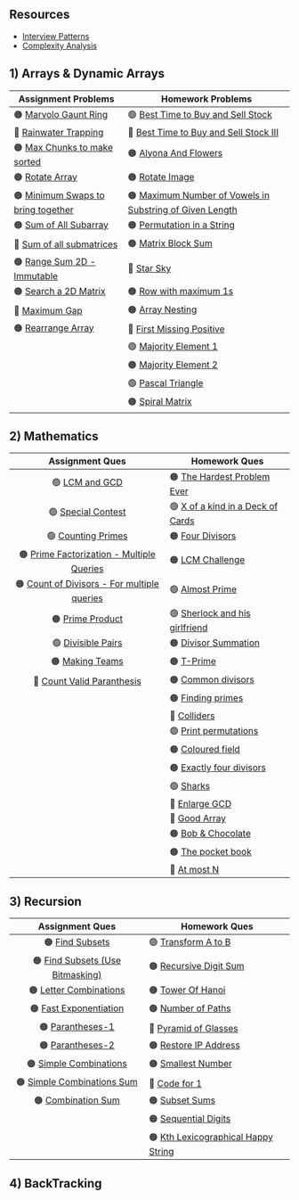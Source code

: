 <!-- Please don't remove this: Grab your social icons from https://github.com/carlsednaoui/gitsocial -->
## Resources

- [Interview Patterns](https://hackernoon.com/14-patterns-to-ace-any-coding-interview-question-c5bb3357f6ed)
- [Complexity Analysis](https://www.bigocheatsheet.com/)

## 1) Arrays & Dynamic Arrays

| Assignment Problems                                                                                                                                                  | Homework Problems                                                                                                                                 |
| -------------------------------------------------------------------------------------------------------------------------------------------------------------------- | ------------------------------------------------------------------------------------------------------------------------------------------------- |
| 🟠 [Marvolo Gaunt Ring](https://codeforces.com/problemset/problem/855/B)                                                                                              | 🟢 [Best Time to Buy and Sell Stock](https://leetcode.com/problems/best-time-to-buy-and-sell-stock/)                                               |
| 🔴 [Rainwater Trapping](https://leetcode.com/problems/trapping-rain-water/)                                                                                           | 🔴 [Best Time to Buy and Sell Stock III](https://leetcode.com/problems/best-time-to-buy-and-sell-stock-iii/)                                       |
| 🟠 [Max Chunks to make sorted](https://leetcode.com/problems/max-chunks-to-make-sorted/)                                                                              | 🟠 [Alyona And Flowers](https://codeforces.com/problemset/problem/740/B)                                                                           |
| 🟠 [Rotate Array](https://leetcode.com/problems/rotate-array/)                                                                                                        | 🟠 [Rotate Image](https://leetcode.com/problems/rotate-image/)                                                                                     |
| 🟠 [Minimum Swaps to bring together](https://practice.geeksforgeeks.org/problems/minimum-swaps-required-to-bring-all-elements-less-than-or-equal-to-k-together4847/1) | 🟠 [Maximum Number of Vowels in Substring of Given Length](https://leetcode.com/problems/maximum-number-of-vowels-in-a-substring-of-given-length/) |
| 🟠 [Sum of All Subarray](https://practice.geeksforgeeks.org/problems/sum-of-subarrays2229/1)                                                                          | 🟠 [Permutation in a String](https://leetcode.com/problems/permutation-in-string/)                                                                 |
| 🔴 [Sum of all submatrices](https://www.geeksforgeeks.org/sum-of-all-submatrices-of-a-given-matrix/)                                                                  | 🟠 [Matrix Block Sum](https://leetcode.com/problems/matrix-block-sum/)                                                                             |
| 🟠 [Range Sum 2D - Immutable](https://leetcode.com/problems/range-sum-query-2d-immutable/)                                                                            | 🔴 [Star Sky](https://codeforces.com/problemset/problem/835/C)                                                                                     |
| 🟠 [Search a 2D Matrix](https://leetcode.com/problems/search-a-2d-matrix-ii/)                                                                                         | 🟠 [Row with maximum 1s](https://practice.geeksforgeeks.org/problems/row-with-max-1s0023/1)                                                        |
| 🔴 [Maximum Gap](https://leetcode.com/problems/maximum-gap/)                                                                                                          | 🟠 [Array Nesting](https://leetcode.com/problems/array-nesting/)                                                                                   |
| 🟠 [Rearrange Array](https://www.geeksforgeeks.org/rearrange-array-arrj-becomes-arri-j/)                                                                              | 🔴 [First Missing Positive](https://leetcode.com/problems/first-missing-positive/)                                                                 |
|                                                                                                                                                                      | 🟢  [Majority Element 1](https://leetcode.com/problems/majority-element/)                                                                          |
|                                                                                                                                                                      | 🟠 [Majority Element 2](https://leetcode.com/problems/majority-element-ii/)                                                                        |
|                                                                                                                                                                      | 🟢  [Pascal Triangle](https://leetcode.com/problems/pascals-triangle/)                                                                             |
|                                                                                                                                                                      | 🟠 [Spiral Matrix](https://leetcode.com/problems/spiral-matrix/)                                                                                   |

## 2) Mathematics

|                                                       Assignment Ques                                                       | Homework Ques                                                                                                          |
| :-------------------------------------------------------------------------------------------------------------------------: | ---------------------------------------------------------------------------------------------------------------------- |
|                       🟢 [LCM and GCD](https://practice.geeksforgeeks.org/problems/lcm-and-gcd4516/1)                        | 🟠 [The Hardest Problem Ever](https://www.hackerrank.com/contests/first-assessment/challenges/the-hardest-problem-ever) |
|                               🟢 [Special Contest](https://www.codechef.com/problems/HMAPPY2)                                | 🟢 [X of a kind in a Deck of Cards](https://leetcode.com/problems/x-of-a-kind-in-a-deck-of-cards/)                      |
|                              🟢 [Counting Primes](https://leetcode.com/problems/count-primes/)                               | 🟠 [Four Divisors](https://leetcode.com/problems/four-divisors/)                                                        |
| 🟠  [Prime Factorization - Multiple Queries](https://practice.geeksforgeeks.org/problems/prime-factors-and-their-powers5243/1)  | 🟠 [LCM Challenge](https://codeforces.com/problemset/problem/235/A)                                                     |
| 🟠 [Count of Divisors - For multiple queries](https://www.geeksforgeeks.org/efficient-program-print-number-factors-n-numbers/) | 🟢 [Almost Prime](https://codeforces.com/problemset/problem/26/A)                                                         |
|                🟠 [Prime Product](https://practice.geeksforgeeks.org/problems/product-of-primes5328/1)                     | 🟢 [Sherlock and his girlfriend](https://codeforces.com/contest/776/problem/B)                                            |
|            🟢 [Divisible Pairs](https://practice.geeksforgeeks.org/problems/pairs-which-are-divisible-by-41920/1)             | 🟠 [Divisor Summation](https://www.spoj.com/problems/DIVSUM/)                                                             |
|                             🟠   [Making Teams](https://codeforces.com/contest/131/problem/C)                                 | 🟠 [T-Prime](https://codeforces.com/problemset/problem/230/B)                                                             |
|     🔴  [Count Valid Paranthesis](https://www.geeksforgeeks.org/find-number-valid-parentheses-expressions-given-length/)       | 🟠  [Common divisors](https://www.spoj.com/problems/COMDIV/)                                                               |
|                                                                                                                             | 🟠  [Finding primes](https://www.spoj.com/problems/FINDPRM/)                                                               |
|                                                                                                                             | 🔴 [Colliders](https://codeforces.com/problemset/problem/154/B)                                                           |
|                                                                                                                             | 🟢 [Print permutations](https://leetcode.com/problems/prime-arrangements/)                                                |
|                                                                                                                             | 🟠 [Coloured field](https://codeforces.com/problemset/problem/79/B)                                                       |
|                                                                                                                             |🟠 [Exactly four divisors](https://leetcode.com/problems/four-divisors/)                                                  |
|                                                                                                                             |🟢  [Sharks](https://codeforces.com/problemset/problem/621/B)                                                              |
|                                                                                                                             |🔴  [Enlarge GCD](https://codeforces.com/problemset/problem/1034/A)                                                        |
|                                                                                                                             |🔴  [Good Array](https://leetcode.com/problems/check-if-it-is-a-good-array/)                                               |
|                                                                                                                             |🟠 [Bob & Chocolate](https://codeforces.com/problemset/problem/617/B)                                                     |
|                                                                                                                             |🟠 [The pocket book](https://codeforces.com/contest/152/problem/C)                                                        |
|                                                                                                                             |🔴 [At most N](https://leetcode.com/problems/numbers-at-most-n-given-digit-set/)                                          |

## 3) Recursion

|                                                          Assignment Ques                                                           | Homework Ques                                                                                                                       |
| :--------------------------------------------------------------------------------------------------------------------------------: | ----------------------------------------------------------------------------------------------------------------------------------- |
|                                   🟠    [Find Subsets](https://leetcode.com/problems/subsets/)                                       |🟢  [Transform A to B](https://codeforces.com/contest/727/problem/A)                                                                    |
|                            🟠  [Find Subsets (Use Bitmasking)](https://leetcode.com/problems/subsets/)                               | 🟠 [Recursive Digit Sum](https://www.hackerrank.com/challenges/recursive-digit-sum/problem)                                            |
|                   🟠 [Letter Combinations](https://leetcode.com/problems/letter-combinations-of-a-phone-number/)                     | 🟠 [Tower Of Hanoi](https://practice.geeksforgeeks.org/problems/help-the-old-man3848/1)                                                |
|                                  🟠  [Fast Exponentiation](https://leetcode.com/problems/powx-n/)                                    |🟠  [Number of Paths](https://practice.geeksforgeeks.org/problems/number-of-paths0926/1)                                                |
|                             🟠 [Parantheses-1](https://leetcode.com/problems/generate-parentheses/)                                | 🔴 [Pyramid of Glasses](https://codeforces.com/contest/676/problem/B)                                                                  |
| 🟠 [Parantheses-2](https://www.hackerrank.com/contests/gl-bajaj-self-evaluation-evening-batch/challenges/bracket-challenge-1/problem) |🟠  [Restore IP Address](https://leetcode.com/problems/restore-ip-addresses/)                                                           |
|                              🟠   [Simple Combinations](https://leetcode.com/problems/combinations/)                                 | 🟠 [Smallest Number](https://codeforces.com/contest/55/problem/B)                                                                      |
|                         🟠  [Simple Combinations Sum](https://leetcode.com/problems/combination-sum-iii/)                            |🔴  [Code for 1](https://codeforces.com/problemset/problem/768/B)                                                                       |
|                               🟠  [Combination Sum](https://leetcode.com/problems/combination-sum/)                                  | 🟠 [Subset Sums](https://practice.geeksforgeeks.org/problems/subset-sums2234/1)                                                        |
|                                                                                                                                    | 🟠  [Sequential Digits](https://leetcode.com/problems/sequential-digits/)                                                               |
|                                                                                                                                    | 🟠  [Kth Lexicographical Happy String](https://leetcode.com/problems/the-k-th-lexicographical-string-of-all-happy-strings-of-length-n/) |


## 4) BackTracking
